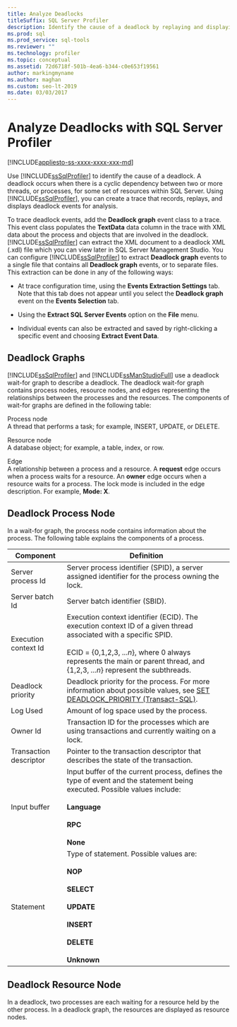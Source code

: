```yaml
---
title: Analyze Deadlocks
titleSuffix: SQL Server Profiler
description: Identify the cause of a deadlock by replaying and displaying deadlock events for analysis in SQL Server Profiler and by generating wait-for graphs.
ms.prod: sql
ms.prod_service: sql-tools
ms.reviewer: ""
ms.technology: profiler
ms.topic: conceptual
ms.assetid: 72d6718f-501b-4ea6-b344-c0e653f19561
author: markingmyname
ms.author: maghan
ms.custom: seo-lt-2019
ms.date: 03/03/2017
---
```


# Analyze Deadlocks with SQL Server Profiler

[!INCLUDE[appliesto-ss-xxxx-xxxx-xxx-md](../../includes/appliesto-ss-xxxx-xxxx-xxx-md.md)]

Use [!INCLUDE[ssSqlProfiler](../../includes/sssqlprofiler-md.md)] to identify the cause of a deadlock. A deadlock occurs when there is a cyclic dependency between two or more threads, or processes, for some set of resources within SQL Server. Using [!INCLUDE[ssSqlProfiler](../../includes/sssqlprofiler-md.md)], you can create a trace that records, replays, and displays deadlock events for analysis.  
  
 To trace deadlock events, add the **Deadlock graph** event class to a trace. This event class populates the **TextData** data column in the trace with XML data about the process and objects that are involved in the deadlock. [!INCLUDE[ssSqlProfiler](../../includes/sssqlprofiler-md.md)] can extract the XML document to a deadlock XML (.xdl) file which you can view later in SQL Server Management Studio. You can configure [!INCLUDE[ssSqlProfiler](../../includes/sssqlprofiler-md.md)] to extract **Deadlock graph** events to a single file that contains all **Deadlock graph** events, or to separate files. This extraction can be done in any of the following ways:  
  
-   At trace configuration time, using the **Events Extraction Settings** tab. Note that this tab does not appear until you select the **Deadlock graph** event on the **Events Selection** tab.  
  
-   Using the **Extract SQL Server Events** option on the **File** menu.  
  
-   Individual events can also be extracted and saved by right-clicking a specific event and choosing **Extract Event Data**.  
  
## Deadlock Graphs  
 [!INCLUDE[ssSqlProfiler](../../includes/sssqlprofiler-md.md)] and [!INCLUDE[ssManStudioFull](../../includes/ssmanstudiofull-md.md)] use a deadlock wait-for graph to describe a deadlock. The deadlock wait-for graph contains process nodes, resource nodes, and edges representing the relationships between the processes and the resources. The components of wait-for graphs are defined in the following table:  
  
 Process node  
 A thread that performs a task; for example, INSERT, UPDATE, or DELETE.  
  
 Resource node  
 A database object; for example, a table, index, or row.  
  
 Edge  
 A relationship between a process and a resource. A **request** edge occurs when a process waits for a resource. An **owner** edge occurs when a resource waits for a process. The lock mode is included in the edge description. For example, **Mode: X**.  
  
## Deadlock Process Node  
 In a wait-for graph, the process node contains information about the process. The following table explains the components of a process.  
  
|Component|Definition|  
|---------------|----------------|  
|Server process Id|Server process identifier (SPID), a server assigned identifier for the process owning the lock.|  
|Server batch Id|Server batch identifier (SBID).|  
|Execution context Id|Execution context identifier (ECID). The execution context ID of a given thread associated with a specific SPID.<br /><br /> ECID = {0,1,2,3, *...n*}, where 0 always represents the main or parent thread, and {1,2,3, *...n*} represent the subthreads.|  
|Deadlock priority|Deadlock priority for the process. For more information about possible values, see [SET DEADLOCK_PRIORITY &#40;Transact-SQL&#41;](../../t-sql/statements/set-deadlock-priority-transact-sql.md).|  
|Log Used|Amount of log space used by the process.|  
|Owner Id|Transaction ID for the processes which are using transactions and currently waiting on a lock.|  
|Transaction descriptor|Pointer to the transaction descriptor that describes the state of the transaction.|  
|Input buffer|Input buffer of the current process, defines the type of event and the statement being executed. Possible values include:<br /><br /> **Language**<br /><br /> **RPC**<br /><br /> **None**|  
|Statement|Type of statement. Possible values are:<br /><br /> **NOP**<br /><br /> **SELECT**<br /><br /> **UPDATE**<br /><br /> **INSERT**<br /><br /> **DELETE**<br /><br /> **Unknown**|  
  
## Deadlock Resource Node  
 In a deadlock, two processes are each waiting for a resource held by the other process. In a deadlock graph, the resources are displayed as resource nodes.  
  
  
